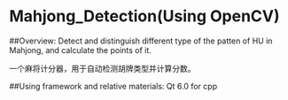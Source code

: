 # Mahjong_Detection(Using OpenCV)

##Overview:
Detect and distinguish different type of the patten of HU in Mahjong, and calculate the points of it.

一个麻将计分器，用于自动检测胡牌类型并计算分数。

##Using framework and relative materials:
Qt 6.0 for cpp
